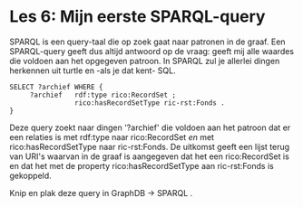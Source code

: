 # Les 6: Mijn eerste SPARQL-query
SPARQL is een query-taal die op zoek gaat naar patronen in de graaf. Een SPARQL-query geeft dus altijd antwoord op de vraag: geeft mij alle waardes die voldoen aan het opgegeven patroon. In SPARQL zul je allerlei dingen herkennen uit turtle en -als je dat kent- SQL.

```
SELECT ?archief WHERE {
     ?archief   rdf:type rico:RecordSet ;
                rico:hasRecordSetType ric-rst:Fonds .
}

```

Deze query zoekt naar dingen '?archief' die voldoen aan het patroon dat er een relaties is met rdf:type naar rico:RecordSet *en* met rico:hasRecordSetType naar ric-rst:Fonds. De uitkomst geeft een lijst terug van URI's waarvan in de graaf is aangegeven dat het een rico:RecordSet is en dat het met de property rico:hasRecordSetType aan ric-rst:Fonds is gekoppeld.

Knip en plak deze query in GraphDB -> SPARQL .

